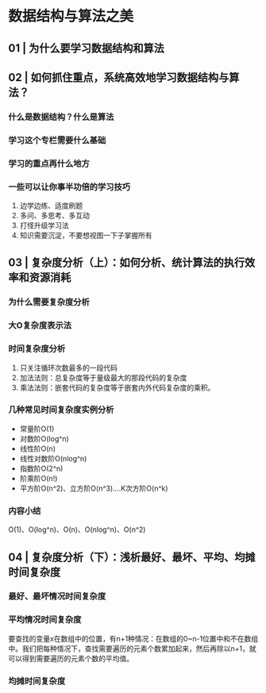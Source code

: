 # 数据结构与算法之美 #

## 01 | 为什么要学习数据结构和算法 ##

## 02 | 如何抓住重点，系统高效地学习数据结构与算法？ ##

### 什么是数据结构？什么是算法 ###

### 学习这个专栏需要什么基础 ###

### 学习的重点再什么地方 ###

### 一些可以让你事半功倍的学习技巧 ###

1. 边学边练、适度刷题
2. 多问、多思考、多互动
3. 打怪升级学习法
4. 知识需要沉淀，不要想视图一下子掌握所有

## 03 | 复杂度分析（上）：如何分析、统计算法的执行效率和资源消耗 ##

### 为什么需要复杂度分析 ###

### 大O复杂度表示法 ###

### 时间复杂度分析 ###

1. 只关注循环次数最多的一段代码
2. 加法法则：总复杂度等于量级最大的那段代码的复杂度
3. 乘法法则：嵌套代码的复杂度等于嵌套内外代码复杂度的乘积。

### 几种常见时间复杂度实例分析 ###

* 常量阶O(1)
* 对数阶O(log^n)
* 线性阶O(n)
* 线性对数阶O(nlog^n)
* 指数阶O(2^n)
* 阶乘阶O(n!)
* 平方阶O(n^2)、立方阶O(n^3)....K次方阶O(n^k)

### 内容小结 ###

O(1)、O(log^n)、O(n)、O(nlog^n)、O(n^2)

## 04 | 复杂度分析（下）：浅析最好、最坏、平均、均摊时间复杂度 ##

### 最好、最坏情况时间复杂度 ###

### 平均情况时间复杂度 ###

要查找的变量x在数组中的位置，有n+1种情况：在数组的0~n-1位置中和不在数组中。我们把每种情况下，查找需要遍历的元素个数累加起来，然后再除以n+1，就可以得到需要遍历的元素个数的平均值。

### 均摊时间复杂度 ###

